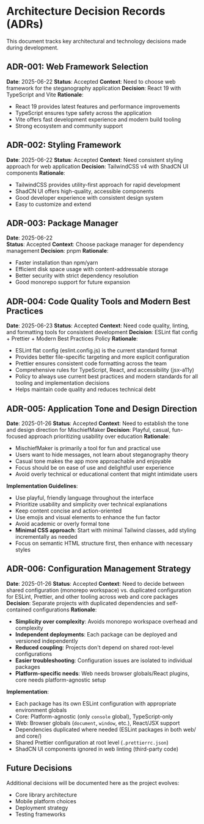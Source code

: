 # Architecture Decision Records (ADRs)

This document tracks key architectural and technology decisions made during development.

## ADR-001: Web Framework Selection

**Date**: 2025-06-22
**Status**: Accepted
**Context**: Need to choose web framework for the steganography application
**Decision**: React 19 with TypeScript and Vite
**Rationale**:

- React 19 provides latest features and performance improvements
- TypeScript ensures type safety across the application
- Vite offers fast development experience and modern build tooling
- Strong ecosystem and community support

## ADR-002: Styling Framework

**Date**: 2025-06-22
**Status**: Accepted
**Context**: Need consistent styling approach for web application
**Decision**: TailwindCSS v4 with ShadCN UI components
**Rationale**:

- TailwindCSS provides utility-first approach for rapid development
- ShadCN UI offers high-quality, accessible components
- Good developer experience with consistent design system
- Easy to customize and extend

## ADR-003: Package Manager

**Date**: 2025-06-22  
**Status**: Accepted
**Context**: Choose package manager for dependency management
**Decision**: pnpm
**Rationale**:

- Faster installation than npm/yarn
- Efficient disk space usage with content-addressable storage
- Better security with strict dependency resolution
- Good monorepo support for future expansion

## ADR-004: Code Quality Tools and Modern Best Practices

**Date**: 2025-06-23
**Status**: Accepted
**Context**: Need code quality, linting, and formatting tools for consistent development
**Decision**: ESLint flat config + Prettier + Modern Best Practices Policy
**Rationale**:

- ESLint flat config (eslint.config.js) is the current standard format
- Provides better file-specific targeting and more explicit configuration
- Prettier ensures consistent code formatting across the team
- Comprehensive rules for TypeScript, React, and accessibility (jsx-a11y)
- Policy to always use current best practices and modern standards for all tooling and implementation decisions
- Helps maintain code quality and reduces technical debt

## ADR-005: Application Tone and Design Direction

**Date**: 2025-01-26
**Status**: Accepted
**Context**: Need to establish the tone and design direction for MischiefMaker
**Decision**: Playful, casual, fun-focused approach prioritizing usability over education
**Rationale**:

- MischiefMaker is primarily a tool for fun and practical use
- Users want to hide messages, not learn about steganography theory
- Casual tone makes the app more approachable and enjoyable
- Focus should be on ease of use and delightful user experience
- Avoid overly technical or educational content that might intimidate users

**Implementation Guidelines**:

- Use playful, friendly language throughout the interface
- Prioritize usability and simplicity over technical explanations
- Keep content concise and action-oriented
- Use emojis and visual elements to enhance the fun factor
- Avoid academic or overly formal tone
- **Minimal CSS approach**: Start with minimal Tailwind classes, add styling incrementally as needed
- Focus on semantic HTML structure first, then enhance with necessary styles

## ADR-006: Configuration Management Strategy

**Date**: 2025-01-26
**Status**: Accepted
**Context**: Need to decide between shared configuration (monorepo workspace) vs. duplicated configuration for ESLint, Prettier, and other tooling across web and core packages
**Decision**: Separate projects with duplicated dependencies and self-contained configurations
**Rationale**:

- **Simplicity over complexity**: Avoids monorepo workspace overhead and complexity
- **Independent deployments**: Each package can be deployed and versioned independently
- **Reduced coupling**: Projects don't depend on shared root-level configurations
- **Easier troubleshooting**: Configuration issues are isolated to individual packages
- **Platform-specific needs**: Web needs browser globals/React plugins, core needs platform-agnostic setup

**Implementation**:

- Each package has its own ESLint configuration with appropriate environment globals
- Core: Platform-agnostic (only `console` global), TypeScript-only
- Web: Browser globals (`document`, `window`, etc.), React/JSX support
- Dependencies duplicated where needed (ESLint packages in both web/ and core/)
- Shared Prettier configuration at root level (`.prettierrc.json`)
- ShadCN UI components ignored in web linting (third-party code)

## Future Decisions

Additional decisions will be documented here as the project evolves:

- Core library architecture
- Mobile platform choices
- Deployment strategy
- Testing frameworks
